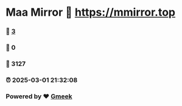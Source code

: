 # Maa Mirror :link: https://mmirror.top 
### :page_facing_up: [3](https://mmirror.top/tag.html) 
### :speech_balloon: 0 
### :hibiscus: 3127 
### :alarm_clock: 2025-03-01 21:32:08 
### Powered by :heart: [Gmeek](https://github.com/Meekdai/Gmeek)
